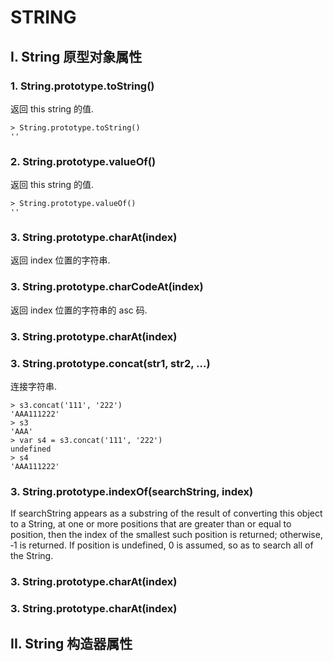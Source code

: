 # **STRING**

## **I. String 原型对象属性**

### **1. String.prototype.toString()**

返回 this string 的值.

```
> String.prototype.toString()
''
```

### **2. String.prototype.valueOf()**

返回 this string 的值.

```
> String.prototype.valueOf()
''
```

### **3. String.prototype.charAt(index)**

返回 index 位置的字符串.

### **3. String.prototype.charCodeAt(index)**

返回 index 位置的字符串的 asc 码.

### **3. String.prototype.charAt(index)**

### **3. String.prototype.concat(str1, str2, ...)**

连接字符串.
```
> s3.concat('111', '222')
'AAA111222'
> s3
'AAA'
> var s4 = s3.concat('111', '222')
undefined
> s4
'AAA111222'
```

### **3. String.prototype.indexOf(searchString, index)**

If searchString appears as a substring of the result of converting this object to a String, at one or more positions that are greater than or equal to position, then the index of the smallest such position is returned; otherwise, ‑1 is returned. If position is undefined, 0 is assumed, so as to search all of the String.

### **3. String.prototype.charAt(index)**

### **3. String.prototype.charAt(index)**


## **II. String 构造器属性**

